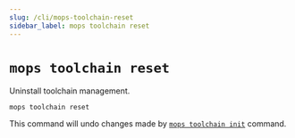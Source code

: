 ```yaml
---
slug: /cli/mops-toolchain-reset
sidebar_label: mops toolchain reset
---
```


# `mops toolchain reset`

Uninstall toolchain management.

```
mops toolchain reset
```

This command will undo changes made by [`mops toolchain init`](/cli/mops-toolchain-init) command.